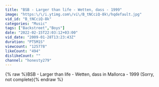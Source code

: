 ```yaml
---
title: "BSB - Larger than life - Wetten, dass - 1999"
image: "https:\/\/i.ytimg.com\/vi\/B_tNCciQ-8k\/hqdefault.jpg"
vid_id: "B_tNCciQ-8k"
categories: "Music"
tags: ["Backstreet","Boys"]
date: "2022-02-15T22:03:12+03:00"
vid_date: "2009-01-28T13:23:43Z"
duration: "PT5M1S"
viewcount: "125778"
likeCount: "494"
dislikeCount: ""
channel: "honesty279"
---
```

{% raw %}BSB - Larger than life - Wetten, dass in Mallorca - 1999 (Sorry, not complete){% endraw %}
